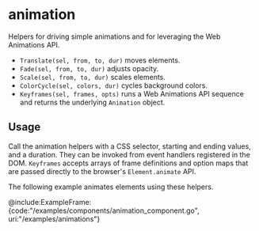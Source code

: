 # animation

Helpers for driving simple animations and for leveraging the Web Animations API.

- `Translate(sel, from, to, dur)` moves elements.
- `Fade(sel, from, to, dur)` adjusts opacity.
- `Scale(sel, from, to, dur)` scales elements.
- `ColorCycle(sel, colors, dur)` cycles background colors.
- `Keyframes(sel, frames, opts)` runs a Web Animations API sequence and
  returns the underlying `Animation` object.

## Usage

Call the animation helpers with a CSS selector, starting and ending values,
and a duration. They can be invoked from event handlers registered in the DOM.
`Keyframes` accepts arrays of frame definitions and option maps that are
passed directly to the browser's `Element.animate` API.

The following example animates elements using these helpers.

@include:ExampleFrame:{code:"/examples/components/animation_component.go", uri:"/examples/animations"}
